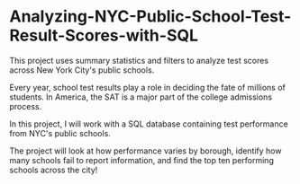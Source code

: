 # Analyzing-NYC-Public-School-Test-Result-Scores-with-SQL

This project uses summary statistics and filters to analyze test scores across New York City's public schools.

Every year, school test results play a role in deciding the fate of millions of students. In America, the SAT is a major part of the college admissions process.

In this project, I will work with a SQL database containing test performance from NYC's public schools.

The project will look at how performance varies by borough, identify how many schools fail to report information, and find the top ten performing schools across the city!
